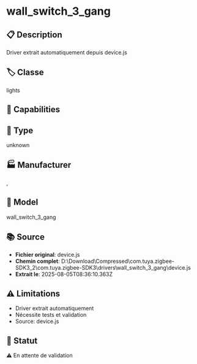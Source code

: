 # wall_switch_3_gang

## 📋 Description
Driver extrait automatiquement depuis device.js

## 🏷️ Classe
lights

## 🔧 Capabilities


## 📡 Type
unknown

## 🏭 Manufacturer
, 

## 📱 Model
wall_switch_3_gang

## 📚 Source
- **Fichier original**: device.js
- **Chemin complet**: D:\Download\Compressed\com.tuya.zigbee-SDK3_2\com.tuya.zigbee-SDK3\drivers\wall_switch_3_gang\device.js
- **Extrait le**: 2025-08-05T08:36:10.363Z

## ⚠️ Limitations
- Driver extrait automatiquement
- Nécessite tests et validation
- Source: device.js

## 🚀 Statut
⚠️ En attente de validation
